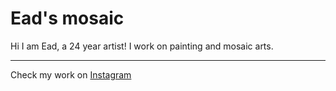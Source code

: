 # Ead's mosaic 

Hi I am Ead, a 24 year artist! I work on painting and mosaic arts.

<hr/>

Check my work on [Instagram](https://www.instagram.com/eadsmosaics/?hl=en)
